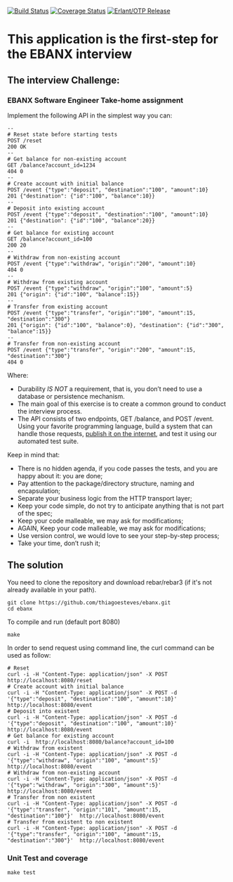 [![Build Status](https://secure.travis-ci.org/thiagoesteves/ebanx.svg?branch=main)](http://travis-ci.org/thiagoesteves/ebanx)
[![Coverage Status](https://coveralls.io/repos/github/thiagoesteves/ebanx/badge.svg?branch=main)](https://coveralls.io/github/thiagoesteves/ebanx?branch=main)
[![Erlant/OTP Release](https://img.shields.io/badge/Erlang-OTP--23.0-green.svg)](https://github.com/erlang/otp/releases/tag/OTP-23.0)

# This application is the first-step for the EBANX interview

## The interview Challenge:

### EBANX Software Engineer Take-home assignment

Implement the following API in the simplest way you can:
```
--
# Reset state before starting tests
POST /reset
200 OK
--
# Get balance for non-existing account
GET /balance?account_id=1234
404 0
--
# Create account with initial balance
POST /event {"type":"deposit", "destination":"100", "amount":10}
201 {"destination": {"id":"100", "balance":10}}
--
# Deposit into existing account
POST /event {"type":"deposit", "destination":"100", "amount":10}
201 {"destination": {"id":"100", "balance":20}}
--
# Get balance for existing account
GET /balance?account_id=100
200 20
--
# Withdraw from non-existing account
POST /event {"type":"withdraw", "origin":"200", "amount":10}
404 0
--
# Withdraw from existing account
POST /event {"type":"withdraw", "origin":"100", "amount":5}
201 {"origin": {"id":"100", "balance":15}}
--
# Transfer from existing account
POST /event {"type":"transfer", "origin":"100", "amount":15, "destination":"300"}
201 {"origin": {"id":"100", "balance":0}, "destination": {"id":"300", "balance":15}}
--
# Transfer from non-existing account
POST /event {"type":"transfer", "origin":"200", "amount":15, "destination":"300"}
404 0
```

Where:
 * Durability *IS NOT* a requirement, that is, you don’t need to use a database or persistence mechanism.
 * The main goal of this exercise is to create a common ground to conduct the interview process.
 * The API consists of two endpoints, GET /balance, and POST /event. Using your favorite programming language, build a system that can handle those requests, [publish it on the internet](https://ngrok.com/), and test it using our automated test suite.

Keep in mind that:
 * There is no hidden agenda, if you code passes the tests, and you are happy about it:  you are done;
 * Pay attention to the package/directory structure, naming and encapsulation;
 * Separate your business logic from the HTTP transport layer;
 * Keep your code simple, do not try to anticipate anything that is not part of the spec;
 * Keep your code malleable, we may ask for modifications;
 * AGAIN, Keep your code malleable, we may ask for modifications;
 * Use version control, we would love to see your step-by-step process;
 * Take your time, don’t rush it;

## The solution ##
You need to clone the repository and download rebar/rebar3 (if it's not already available in your path).
```
git clone https://github.com/thiagoesteves/ebanx.git
cd ebanx
```
To compile and run (default port 8080)
```
make
```

In order to send request using command line, the curl command can be used as follow:
```
# Reset
curl -i -H "Content-Type: application/json" -X POST http://localhost:8080/reset
# Create account with initial balance
curl -i -H "Content-Type: application/json" -X POST -d '{"type":"deposit", "destination":"100", "amount":10}'  http://localhost:8080/event
# Deposit into existent
curl -i -H "Content-Type: application/json" -X POST -d '{"type":"deposit", "destination":"100", "amount":10}'  http://localhost:8080/event
# Get balance for existing account
curl -i  http://localhost:8080/balance?account_id=100
# Withdraw from existent
curl -i -H "Content-Type: application/json" -X POST -d '{"type":"withdraw", "origin":"100", "amount":5}'  http://localhost:8080/event
# Withdraw from non-existing account
curl -i -H "Content-Type: application/json" -X POST -d '{"type":"withdraw", "origin":"300", "amount":5}'  http://localhost:8080/event
# Transfer from non existent
curl -i -H "Content-Type: application/json" -X POST -d '{"type":"transfer", "origin":"101", "amount":15, "destination":"100"}'  http://localhost:8080/event
# Transfer from existent to non existent
curl -i -H "Content-Type: application/json" -X POST -d '{"type":"transfer", "origin":"100", "amount":15, "destination":"300"}'  http://localhost:8080/event
```

### Unit Test and coverage

```
make test
```
